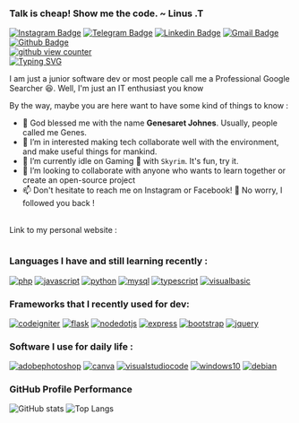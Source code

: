 <!---
gensart-ai/gensart-ai is a ✨ special ✨ repository because its `README.md` (this file) appears on your GitHub profile.
You can click the Preview link to take a look at your changes.
--->
### Talk is cheap! Show me the code. ~ Linus .T
[![Instagram Badge](https://img.shields.io/badge/Instagram-purple?style=for-the-badge&logo=instagram&logoColor=white&link=https://instagram.com/gensart.ai)](https://instagram.com/gensart.ai)
[![Telegram Badge](https://img.shields.io/badge/Telegram-grey?style=for-the-badge&logo=telegram&link=https://t.me/gensartx)](https://t.me/gensartx)
[![Linkedin Badge](https://img.shields.io/badge/Linkedin-100000?style=for-the-badge&logo=linkedin&logoColor=white&labelColor=008DD4&color=008DD4)](https://www.linkedin.com/in/gensart/)
[![Gmail Badge](https://img.shields.io/badge/-G--Mail-c14438?style=for-the-badge&logo=Gmail&logoColor=white&link=mailto:geneshsarretsarretret@gmail.com)](mailto:geneshsarretsarretret@gmail.com?subject=%5BFrom%20GitHub%5D&body=Hello%2C%20i%20wanna%20contact%20you%20about%20%3A) 
[![Github Badge](https://img.shields.io/badge/gensart--ai-%20classy%20since%202017-blue?style=for-the-badge&logo=github&link=https://github.com/gensart-ai/)](https://www.github.com/gensart-ai/)<br/>
[![github view counter](https://komarev.com/ghpvc/?username=gensart-ai&label=Viewed+:&style=for-the-badge&link=https:github.com/gensart-ai)](https://github.com/gensart-ai)<br/>
[![Typing SVG](https://readme-typing-svg.demolab.com?font=Fira+Code&duration=1500&pause=1000&vCenter=true&width=435&lines=Junior+Software+Developer+%F0%9F%91%A8%E2%80%8D%F0%9F%92%BB;Professional+Google+Searcher+%F0%9F%98%81;Instant+Noodle+Killer+%F0%9F%8D%9C;Non-Coffee+People+%F0%9F%8D%B5;Lo-Fi+Music+Lover+%F0%9F%8E%B6;Science+and+Research+Enthusiast+%F0%9F%94%AC;Indonesian+%F0%9F%8C%9F)](https://git.io/typing-svg)
<p align='left'>I am just a junior software dev or most people call me a Professional Google Searcher 😆. Well, I'm just an IT enthusiast you know</p>
By the way, maybe you are here want to have some kind of things to know :

- 👋 God blessed me with the name **Genesaret Johnes**. Usually, people called me Genes.
- 👀 I’m in interested making tech collaborate well with the environment, and make useful things for mankind.
- 🌱 I’m currently idle on Gaming 📱 with ```Skyrim```. It's fun, try it.
- 💞️ I’m looking to collaborate with anyone who wants to learn together or create an open-source project
- 📫 Don't hesitate to reach me on Instagram or Facebook! 💌 No worry, I followed you back !<br/><br/>

<p>Link to my personal website :</p>
<a href='https://gensart.super.site' target="_blank"><img alt='' src='https://img.shields.io/badge/Personal Website ↗-100000?style=for-the-badge&logo=&logoColor=white&labelColor=F72020&color=3B0EBA'/></a>

### Languages I have and still learning recently :
<a href='https://php.net' target="_blank"><img alt='php' src='https://img.shields.io/badge/PHP-100000?style=flat-square&logo=php&logoColor=FFFFFF&labelColor=9263FF&color=9263FF'/></a>
<a href='https://javascript.com' target="_blank"><img alt='javascript' src='https://img.shields.io/badge/JavaScript-100000?style=flat-square&logo=javascript&logoColor=000000&labelColor=FFE417&color=FFE417'/></a>
<a href='https://python.org' target="_blank"><img alt='python' src='https://img.shields.io/badge/Python-100000?style=flat-square&logo=python&logoColor=FFDA1C&labelColor=306998&color=306998'/></a>
<a href='https://mysql.com' target="_blank"><img alt='mysql' src='https://img.shields.io/badge/MySQL_MariaDB-100000?style=flat-square&logo=mysql&logoColor=0769AD&labelColor=E7E7E7&color=DDDDDD'/></a>
<a href='https://typescriptlang.org' target="_blank"><img alt='typescript' src='https://img.shields.io/badge/TypeScript-100000?style=flat-square&logo=typescript&logoColor=FFFFFF&labelColor=306998&color=306998'/></a>
<a href='https://learn.microsoft.com/en-us/office/vba/library-reference/concepts/getting-started-with-vba-in-office' target="_blank"><img alt='visualbasic' src='https://img.shields.io/badge/VBA_For_Excel-100000?style=flat-square&logo=visualbasic&logoColor=FFFFFF&labelColor=512BD4&color=512BD4'/></a>

### Frameworks that I recently used for dev:
<a href='https://codeigniter.com' target="_blank"><img alt='codeigniter' src='https://img.shields.io/badge/CodeIgniter_4-100000?style=flat-square&logo=codeigniter&logoColor=FFFFFF&labelColor=EF4223&color=EF4223'/></a>
<a href='https://flask.palletsprojects.com/en/2.3.x/' target="_blank"><img alt='flask' src='https://img.shields.io/badge/Flask-100000?style=flat-square&logo=flask&logoColor=000000&labelColor=FFFFFF&color=FFFFFF'/></a>
<a href='https://nodejs.org/en' target="_blank"><img alt='nodedotjs' src='https://img.shields.io/badge/Node_JS-100000?style=flat-square&logo=nodedotjs&logoColor=FFFFFF&labelColor=339933&color=339933'/></a>
<a href='https://expressjs.com/' target="_blank"><img alt='express' src='https://img.shields.io/badge/Express_JS-100000?style=flat-square&logo=express&logoColor=000000&labelColor=FFFFFF&color=FFFFFF'/></a>
<a href='https://getbootstrap.com' target="_blank"><img alt='bootstrap' src='https://img.shields.io/badge/Bootstrap_4 & 5-100000?style=flat-square&logo=bootstrap&logoColor=FFFFFF&labelColor=671ED4&color=671ED4'/></a>
<a href='https://jquery.com' target="_blank"><img alt='jquery' src='https://img.shields.io/badge/jQuery-100000?style=flat-square&logo=jquery&logoColor=0769AD&labelColor=E7E7E7&color=DDDDDD'/></a>

### Software I use for daily life :
<a href='https://www.adobe.com/id_en/products/photoshop/landpa.html' target="_blank"><img alt='adobephotoshop' src='https://img.shields.io/badge/Photoshop-100000?style=for-the-badge&logo=adobephotoshop&logoColor=white&labelColor=000B1D&color=000B1D'/></a>
<a href='https://canva.com' target="_blank"><img alt='canva' src='https://img.shields.io/badge/Canva-100000?style=for-the-badge&logo=canva&logoColor=00C4CC&labelColor=FFFFFF&color=FFFFFF'/></a>
<a href='https://vscode.dev' target="_blank"><img alt='visualstudiocode' src='https://img.shields.io/badge/Visual_Studio Code-100000?style=for-the-badge&logo=visualstudiocode&logoColor=007ACC&labelColor=FFFFFF&color=FFFFFF'/></a>
<a href='https://microsoft.com' target="_blank"><img alt='windows10' src='https://img.shields.io/badge/Windows_10-100000?style=for-the-badge&logo=windows10&logoColor=76B8DD&labelColor=083252&color=083252'/></a>
<a href='https://debian.org' target="_blank"><img alt='debian' src='https://img.shields.io/badge/Debian_Bullseye 11-100000?style=for-the-badge&logo=debian&logoColor=A81D33&labelColor=FFFFFF&color=FFFFFF'/></a>

### GitHub Profile Performance
![GitHub stats](https://github-readme-stats.vercel.app/api?username=gensart-ai&show_icons=true&theme=radical&rank_icon=github)
![Top Langs](https://github-readme-stats.vercel.app/api/top-langs/?username=gensart-ai&theme=radical&layout=compact)

